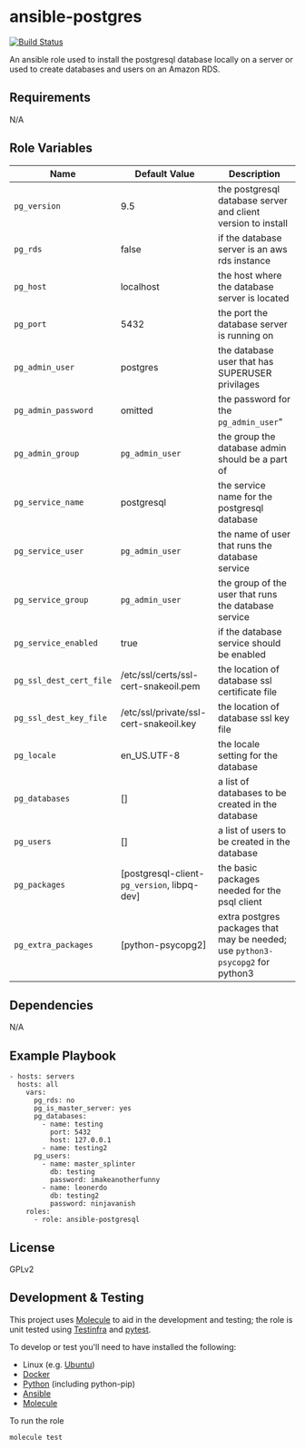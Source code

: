ansible-postgres
=========
[![Build Status](https://travis-ci.org/openstax/ansible-postgresql.svg?branch=master)](https://travis-ci.org/openstax/ansible-postgresql)

An ansible role used to install the postgresql database locally on a server or used to create databases and users on an Amazon RDS.

Requirements
------------

N/A

Role Variables
--------------

| Name                            | Default Value    | Description |
|------------|-----|----------------------------------------------|
|`pg_version`| 9.5 | the postgresql database server and client version to install |
|`pg_rds`| false | if the database server is an aws rds instance |
|`pg_host` | localhost | the host where the database server is located |
|`pg_port` | 5432 | the port the database server is running on |
|`pg_admin_user` | postgres | the database user that has SUPERUSER privilages |
|`pg_admin_password` | omitted | the password for the `pg_admin_user`" |
|`pg_admin_group` | `pg_admin_user` | the group the database admin should be a part of |
|`pg_service_name`| postgresql | the service name for the postgresql database |
|`pg_service_user`| `pg_admin_user` | the name of user that runs the database service |
|`pg_service_group` | `pg_admin_user` | the group of the user that runs the database service |
|`pg_service_enabled` | true | if the database service should be enabled |
|`pg_ssl_dest_cert_file` | /etc/ssl/certs/ssl-cert-snakeoil.pem | the location of database ssl certificate file |
|`pg_ssl_dest_key_file` | /etc/ssl/private/ssl-cert-snakeoil.key | the location of database ssl key file |
|`pg_locale` | en_US.UTF-8 | the locale setting for the database |
|`pg_databases` | [] | a list of databases to be created in the database |
|`pg_users` | [] | a list of users to be created in the database |
|`pg_packages` | [postgresql-client-`pg_version`, libpq-dev] | the basic packages needed for the psql client |
|`pg_extra_packages`| [python-psycopg2] | extra postgres packages that may be needed; use `python3-psycopg2` for python3 |

Dependencies
------------

N/A

Example Playbook
----------------

    - hosts: servers
      hosts: all
        vars:
          pg_rds: no
          pg_is_master_server: yes
          pg_databases:
            - name: testing
              port: 5432
              host: 127.0.0.1
            - name: testing2
          pg_users:
            - name: master_splinter
              db: testing
              password: imakeanotherfunny
            - name: leonerdo
              db: testing2
              password: ninjavanish
        roles:
          - role: ansible-postgresql

License
-------

GPLv2

Development & Testing
---------------------

This project uses [Molecule](http://molecule.readthedocs.io/) to aid in the
development and testing; the role is unit tested using
[Testinfra](http://testinfra.readthedocs.io/) and
[pytest](http://docs.pytest.org/).

To develop or test you'll need to have installed the following:

* Linux (e.g. [Ubuntu](http://www.ubuntu.com/))
* [Docker](https://www.docker.com/)
* [Python](https://www.python.org/) (including python-pip)
* [Ansible](https://www.ansible.com/)
* [Molecule](http://molecule.readthedocs.io/)

To run the role

```bash
molecule test
```
